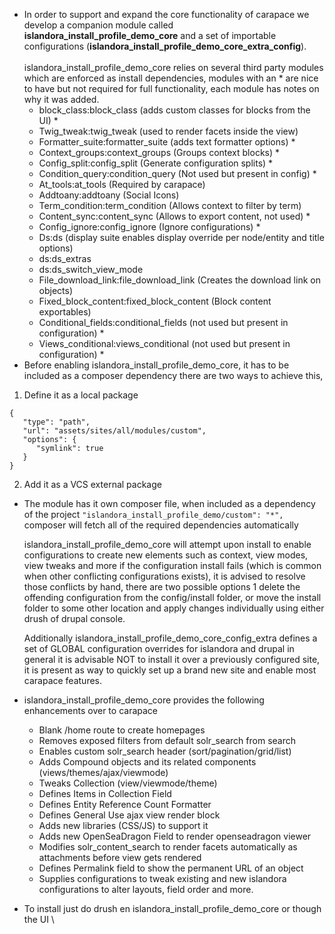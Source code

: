 *   In order to support and expand the core functionality of carapace we develop a companion module called **islandora_install_profile_demo_core** and a set of importable configurations (**islandora_install_profile_demo_core_extra_config**). \
 \
islandora_install_profile_demo_core relies on several third party modules which are enforced as install dependencies, modules with an * are nice to have but not required for full functionality, each module has notes on why it was added.
    *   block_class:block_class (adds custom classes for blocks from the UI) *
    *   Twig_tweak:twig_tweak (used to render facets inside the view)
    *   Formatter_suite:formatter_suite (adds text formatter options) *
    *   Context_groups:context_groups (Groups context blocks) *
    *   Config_split:config_split (Generate configuration splits) *
    *   Condition_query:condition_query (Not used but present in config) *
    *   At_tools:at_tools (Required by carapace)
    *   Addtoany:addtoany (Social Icons)
    *   Term_condition:term_condition (Allows context to filter by term)
    *   Content_sync:content_sync (Allows to export content, not used) *
    *   Config_ignore:config_ignore (Ignore configurations) *
    *   Ds:ds (display suite enables display override per node/entity and title options)
    *   ds:ds_extras
    *   ds:ds_switch_view_mode
    *   File_download_link:file_download_link (Creates the download link on objects)
    *   Fixed_block_content:fixed_block_content (Block content exportables)
    *   Conditional_fields:conditional_fields (not used but present in configuration) *
    *   Views_conditional:views_conditional (not used but present in configuration) *
*   Before enabling islandora_install_profile_demo_core, it has to be included as a composer dependency there are two ways to achieve this,
1. Define it as a local package

```
{
   "type": "path",
   "url": "assets/sites/all/modules/custom",
   "options": {
      "symlink": true
   }
}
```


2. Add it as a VCS external package

*   The module has it own composer file, when included as a dependency of the project `"islandora_install_profile_demo/custom": "*",` composer will fetch all of the required dependencies automatically

    islandora_install_profile_demo_core will attempt upon install to enable configurations to create new elements such as context, view modes, view tweaks and more if the configuration install fails (which is common when other conflicting configurations exists), it is advised to resolve those conflicts by hand, there are two possible options 1 delete the offending configuration from the config/install folder, or move the install folder to some other location and apply changes individually using either drush of drupal console.


    Additionally  islandora_install_profile_demo_core_config_extra defines a set of GLOBAL configuration overrides for islandora and drupal in general it is advisable NOT to install it over a previously configured site, it is present as way to quickly set up a brand new site and enable most carapace features.

*   islandora_install_profile_demo_core provides the following enhancements over to carapace
    *   Blank /home route to create homepages
    *   Removes exposed filters from default solr_search from search
    *   Enables custom solr_search header (sort/pagination/grid/list)
    *   Adds Compound objects and its related components (views/themes/ajax/viewmode)
    *   Tweaks Collection (view/viewmode/theme)
    *   Defines Items in Collection Field
    *   Defines Entity Reference Count Formatter
    *   Defines General Use ajax view render block
    *   Adds new libraries (CSS/JS) to support it
    *   Adds new OpenSeaDragon Field to render openseadragon viewer
    *   Modifies solr_content_search to render facets automatically as attachments before view gets rendered
    *   Defines Permalink field to show the permanent URL of an object
    *   Supplies configurations to tweak existing and new islandora configurations to alter layouts, field order and more.
*   To install just do drush en islandora_install_profile_demo_core or though the UI \
